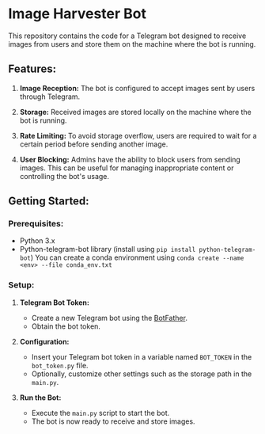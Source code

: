 # Image Harvester Bot

This repository contains the code for a Telegram bot designed to receive images from users and store them on the machine where the bot is running.

## Features:

1. **Image Reception:** The bot is configured to accept images sent by users through Telegram.

2. **Storage:** Received images are stored locally on the machine where the bot is running.

3. **Rate Limiting:** To avoid storage overflow, users are required to wait for a certain period before sending another image.

4. **User Blocking:** Admins have the ability to block users from sending images. This can be useful for managing inappropriate content or controlling the bot's usage.

## Getting Started:

### Prerequisites:

- Python 3.x
- Python-telegram-bot library (install using `pip install python-telegram-bot`)
You can create a conda environment using `conda create --name <env> --file conda_env.txt`

### Setup:

1. **Telegram Bot Token:**
    - Create a new Telegram bot using the [BotFather](https://t.me/botfather).
    - Obtain the bot token.

2. **Configuration:**
    - Insert your Telegram bot token in a variable named `BOT_TOKEN` in the `bot_token.py` file.
    - Optionally, customize other settings such as the storage path in the `main.py`.

3. **Run the Bot:**
    - Execute the `main.py` script to start the bot.
    - The bot is now ready to receive and store images.
